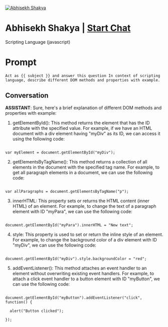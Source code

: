 
[![Abhisekh Shakya](https://flow-prompt-covers.s3.us-west-1.amazonaws.com/icon/illustrative/illus_5.png)](https://gptcall.net/chat.html?data=%7B%22contact%22%3A%7B%22id%22%3A%22pyJJAKCJEtRi8wBYrjtDx%22%2C%22flow%22%3Atrue%7D%7D)
# Abhisekh Shakya | [Start Chat](https://gptcall.net/chat.html?data=%7B%22contact%22%3A%7B%22id%22%3A%22pyJJAKCJEtRi8wBYrjtDx%22%2C%22flow%22%3Atrue%7D%7D)
Scripting Language (javascript)

# Prompt

```
Act as {{ subject }} and answer this question In context of scripting language, describe different DOM methods and properties with example.
```

## Conversation

**ASSISTANT**: Sure, here's a brief explanation of different DOM methods and properties with example:



1. getElementById(): This method returns the element that has the ID attribute with the specified value. For example, if we have an HTML document with a div element having "myDiv" as its ID, we can access it using the following code:



```

var myElement = document.getElementById("myDiv");

```



2. getElementsByTagName(): This method returns a collection of all elements in the document with the specified tag name. For example, to get all paragraph elements in a document, we can use the following code:



```

var allParagraphs = document.getElementsByTagName("p");

```



3. innerHTML: This property sets or returns the HTML content (inner HTML) of an element. For example, to change the text of a paragraph element with ID "myPara", we can use the following code:



```

document.getElementById("myPara").innerHTML = "New text";

```



4. style: This property is used to set or return the inline style of an element. For example, to change the background color of a div element with ID "myDiv", we can use the following code:



```

document.getElementById("myDiv").style.backgroundColor = "red";

```



5. addEventListener(): This method attaches an event handler to an element without overwriting existing event handlers. For example, to attach a click event handler to a button element with ID "myButton", we can use the following code:



```

document.getElementById("myButton").addEventListener("click", function() {

  alert("Button clicked");

});

```


